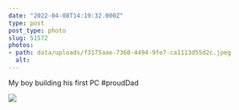 ```yaml
---
date: "2022-04-08T14:19:32.000Z"
type: post 
post_type: photo
slug: 51572
photos: 
- path: data/uploads/f3175aae-7360-4494-9fe7-ca1113d55d2c.jpeg
  alt: 
---
```

My boy building his first PC #proudDad


![](https://brandontreb.com/data/uploads/f3175aae-7360-4494-9fe7-ca1113d55d2c.jpeg)
